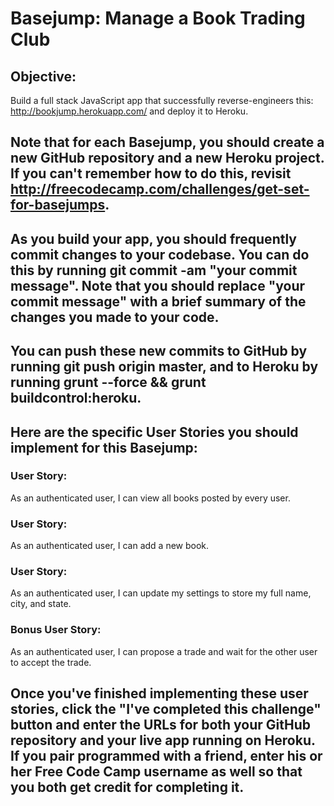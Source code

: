 # Basejump: Manage a Book Trading Club

## Objective:
Build a full stack JavaScript app that successfully reverse-engineers this: http://bookjump.herokuapp.com/ and deploy it to Heroku.

## Note that for each Basejump, you should create a new GitHub repository and a new Heroku project. If you can't remember how to do this, revisit http://freecodecamp.com/challenges/get-set-for-basejumps.

## As you build your app, you should frequently commit changes to your codebase. You can do this by running git commit -am "your commit message". Note that you should replace "your commit message" with a brief summary of the changes you made to your code.

## You can push these new commits to GitHub by running git push origin master, and to Heroku by running grunt --force && grunt buildcontrol:heroku.

## Here are the specific User Stories you should implement for this Basejump:

### User Story:
As an authenticated user, I can view all books posted by every user.

### User Story:
As an authenticated user, I can add a new book.

### User Story:
As an authenticated user, I can update my settings to store my full name, city, and state.

### Bonus User Story:
As an authenticated user, I can propose a trade and wait for the other user to accept the trade.

## Once you've finished implementing these user stories, click the "I've completed this challenge" button and enter the URLs for both your GitHub repository and your live app running on Heroku. If you pair programmed with a friend, enter his or her Free Code Camp username as well so that you both get credit for completing it.